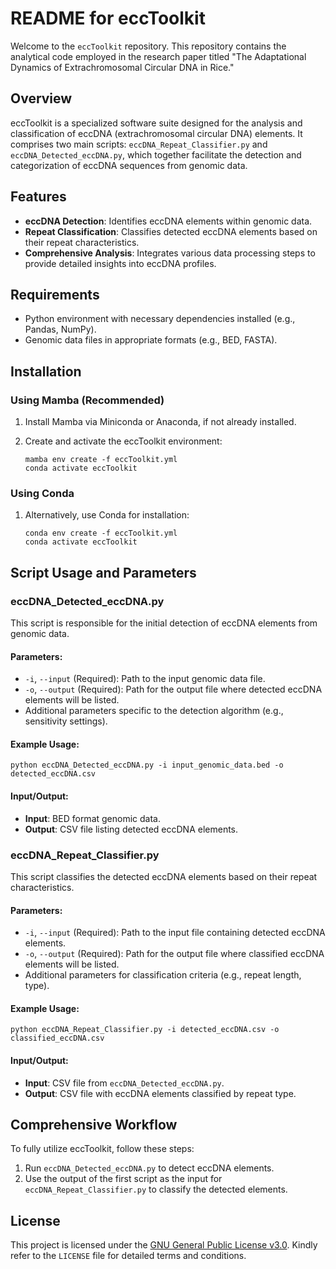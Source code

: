 # README for eccToolkit

Welcome to the `eccToolkit` repository. This repository contains the analytical code employed in the research paper titled "The Adaptational Dynamics of Extrachromosomal Circular DNA in Rice."

## Overview

eccToolkit is a specialized software suite designed for the analysis and classification of eccDNA (extrachromosomal circular DNA) elements. It comprises two main scripts: `eccDNA_Repeat_Classifier.py` and `eccDNA_Detected_eccDNA.py`, which together facilitate the detection and categorization of eccDNA sequences from genomic data.

## Features

- **eccDNA Detection**: Identifies eccDNA elements within genomic data.
- **Repeat Classification**: Classifies detected eccDNA elements based on their repeat characteristics.
- **Comprehensive Analysis**: Integrates various data processing steps to provide detailed insights into eccDNA profiles.

## Requirements

- Python environment with necessary dependencies installed (e.g., Pandas, NumPy).
- Genomic data files in appropriate formats (e.g., BED, FASTA).

## Installation

### Using Mamba (Recommended)

1. Install Mamba via Miniconda or Anaconda, if not already installed.

2. Create and activate the eccToolkit environment:

   ```shell
   mamba env create -f eccToolkit.yml
   conda activate eccToolkit
   ```

### Using Conda

1. Alternatively, use Conda for installation:

   ```shell
   conda env create -f eccToolkit.yml
   conda activate eccToolkit
   ```

## Script Usage and Parameters

### eccDNA_Detected_eccDNA.py

This script is responsible for the initial detection of eccDNA elements from genomic data.

#### Parameters:

- `-i`, `--input` (Required): Path to the input genomic data file.
- `-o`, `--output` (Required): Path for the output file where detected eccDNA elements will be listed.
- Additional parameters specific to the detection algorithm (e.g., sensitivity settings).

#### Example Usage:

```shell
python eccDNA_Detected_eccDNA.py -i input_genomic_data.bed -o detected_eccDNA.csv
```

#### Input/Output:

- **Input**: BED format genomic data.
- **Output**: CSV file listing detected eccDNA elements.

### eccDNA_Repeat_Classifier.py

This script classifies the detected eccDNA elements based on their repeat characteristics.

#### Parameters:

- `-i`, `--input` (Required): Path to the input file containing detected eccDNA elements.
- `-o`, `--output` (Required): Path for the output file where classified eccDNA elements will be listed.
- Additional parameters for classification criteria (e.g., repeat length, type).

#### Example Usage:

```shell
python eccDNA_Repeat_Classifier.py -i detected_eccDNA.csv -o classified_eccDNA.csv
```

#### Input/Output:

- **Input**: CSV file from `eccDNA_Detected_eccDNA.py`.
- **Output**: CSV file with eccDNA elements classified by repeat type.

## Comprehensive Workflow

To fully utilize eccToolkit, follow these steps:

1. Run `eccDNA_Detected_eccDNA.py` to detect eccDNA elements.
2. Use the output of the first script as the input for `eccDNA_Repeat_Classifier.py` to classify the detected elements.

## License

This project is licensed under the [GNU General Public License v3.0](LICENSE). Kindly refer to the `LICENSE` file for detailed terms and conditions.
